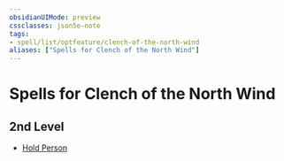 ```yaml
---
obsidianUIMode: preview
cssclasses: json5e-note
tags:
- spell/list/optfeature/clench-of-the-north-wind
aliases: ["Spells for Clench of the North Wind"]
---
```

# Spells for Clench of the North Wind

## 2nd Level

- [Hold Person](hold-person "PHB")